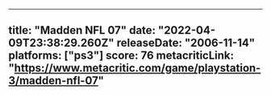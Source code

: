 
---
title: "Madden NFL 07"
date: "2022-04-09T23:38:29.260Z"
releaseDate: "2006-11-14"
platforms: ["ps3"]
score: 76
metacriticLink: "https://www.metacritic.com/game/playstation-3/madden-nfl-07"
---

